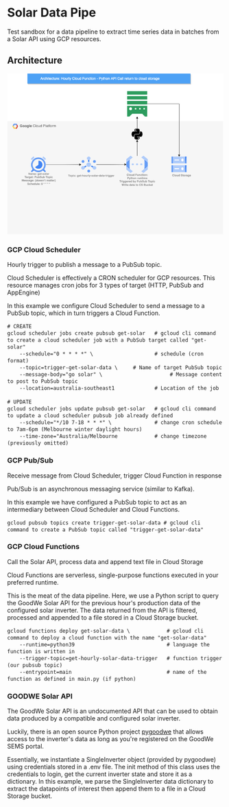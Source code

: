 # Solar Data Pipe 
Test sandbox for a data pipeline to extract time series data in batches from a Solar API using GCP resources.

## Architecture
![GCP Architecture Flowchart](design/architecture.drawio.png)

### GCP Cloud Scheduler
Hourly trigger to publish a message to a PubSub topic.

Cloud Scheduler is effectively a CRON scheduler for GCP resources. This resource manages cron jobs for 3 types of target (HTTP, PubSub and AppEngine)

In this example we configure Cloud Scheduler to send a message to a PubSub topic, which in turn triggers a Cloud Function.
~~~
# CREATE
gcloud scheduler jobs create pubsub get-solar   # gcloud cli command to create a cloud scheduler job with a PubSub target called "get-solar"
    --schedule="0 * * * *" \                    # schedule (cron format)
    --topic=trigger-get-solar-data \     # Name of target PubSub topic 
    --message-body="go solar" \                      # Message content to post to PubSub topic
    --location=australia-southeast1             # Location of the job

# UPDATE                                        
gcloud scheduler jobs update pubsub get-solar   # gcloud cli command to update a cloud scheduler pubsub job already defined
    --schedule="*/10 7-18 * * *" \              # change cron schedule to 7am-6pm (Melbourne winter daylight hours)
    --time-zone="Australia/Melbourne            # change timezone (previously omitted)
~~~
### GCP Pub/Sub
Receive message from Cloud Scheduler, trigger Cloud Function in response

Pub/Sub is an asynchronous messaging service (similar to Kafka). 

In this example we have configured a PubSub topic to act as an intermediary between Cloud Scheduler and Cloud Functions.
~~~
gcloud pubsub topics create trigger-get-solar-data # gcloud cli command to create a PubSub topic called "trigger-get-solar-data"
~~~

### GCP Cloud Functions
Call the Solar API, process data and append text file in Cloud Storage

Cloud Functions are serverless, single-purpose functions executed in your preferred runtime.

This is the meat of the data pipeline. Here, we use a Python script to query the GoodWe Solar API for the previous hour's production data of the configured solar inverter.
The data returned from the API is filtered, processed and appended to a file stored in a Cloud Storage bucket.
~~~
gcloud functions deploy get-solar-data \            # gcloud cli command to deploy a cloud function with the name "get-solar-data"
    --runtime=python39                              # language the function is written in 
    --trigger-topic=get-hourly-solar-data-trigger   # function trigger (our pubsub topic)
    --entrypoint=main                               # name of the function as defined in main.py (if python)
~~~

### GOODWE Solar API
The GoodWe Solar API is an undocumented API that can be used to obtain data produced by a compatible and configured solar inverter.

Luckily, there is an open source Python project [pygoodwe](github.com/yaleman/pygoodwe) that allows access to the inverter's data as long as you're registered on the GoodWe SEMS portal.

Essentially, we instantiate a SingleInverter object (provided by pygoodwe) using credentials stored in a .env file. The init method of this class uses the credentials to login, get the current inverter state and store it as a dictionary.
In this example, we parse the SingleInverter data dictionary to extract the datapoints of interest then append them to a file in a Cloud Storage bucket.

